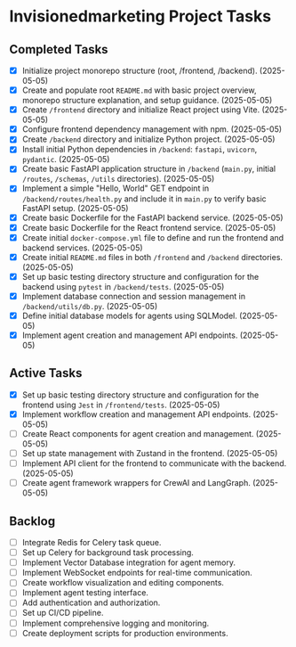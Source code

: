 # Invisionedmarketing Project Tasks

## Completed Tasks
- [x] Initialize project monorepo structure (root, /frontend, /backend). (2025-05-05)
- [x] Create and populate root `README.md` with basic project overview, monorepo structure explanation, and setup guidance. (2025-05-05)
- [x] Create `/frontend` directory and initialize React project using Vite. (2025-05-05)
- [x] Configure frontend dependency management with npm. (2025-05-05)
- [x] Create `/backend` directory and initialize Python project. (2025-05-05)
- [x] Install initial Python dependencies in `/backend`: `fastapi`, `uvicorn`, `pydantic`. (2025-05-05)
- [x] Create basic FastAPI application structure in `/backend` (`main.py`, initial `/routes`, `/schemas`, `/utils` directories). (2025-05-05)
- [x] Implement a simple "Hello, World" GET endpoint in `/backend/routes/health.py` and include it in `main.py` to verify basic FastAPI setup. (2025-05-05)
- [x] Create basic Dockerfile for the FastAPI backend service. (2025-05-05)
- [x] Create basic Dockerfile for the React frontend service. (2025-05-05)
- [x] Create initial `docker-compose.yml` file to define and run the frontend and backend services. (2025-05-05)
- [x] Create initial `README.md` files in both `/frontend` and `/backend` directories. (2025-05-05)
- [x] Set up basic testing directory structure and configuration for the backend using `pytest` in `/backend/tests`. (2025-05-05)
- [x] Implement database connection and session management in `/backend/utils/db.py`. (2025-05-05)
- [x] Define initial database models for agents using SQLModel. (2025-05-05)
- [x] Implement agent creation and management API endpoints. (2025-05-05)

## Active Tasks
- [x] Set up basic testing directory structure and configuration for the frontend using `Jest` in `/frontend/tests`. (2025-05-05)
- [x] Implement workflow creation and management API endpoints. (2025-05-05)
- [ ] Create React components for agent creation and management. (2025-05-05)
- [ ] Set up state management with Zustand in the frontend. (2025-05-05)
- [ ] Implement API client for the frontend to communicate with the backend. (2025-05-05)
- [ ] Create agent framework wrappers for CrewAI and LangGraph. (2025-05-05)

## Backlog
- [ ] Integrate Redis for Celery task queue.
- [ ] Set up Celery for background task processing.
- [ ] Implement Vector Database integration for agent memory.
- [ ] Implement WebSocket endpoints for real-time communication.
- [ ] Create workflow visualization and editing components.
- [ ] Implement agent testing interface.
- [ ] Add authentication and authorization.
- [ ] Set up CI/CD pipeline.
- [ ] Implement comprehensive logging and monitoring.
- [ ] Create deployment scripts for production environments.
